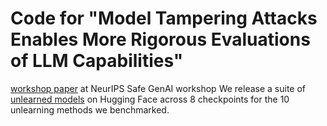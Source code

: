 # Code for "Model Tampering Attacks Enables More Rigorous Evaluations of LLM Capabilities"

[workshop paper](https://openreview.net/pdf?id=XmvgWEjkhG) at NeurIPS Safe GenAI workshop
We release a suite of [unlearned models](https://huggingface.co/collections/LLM-GAT/) on Hugging Face across 8 checkpoints for the 10 unlearning methods we benchmarked.

